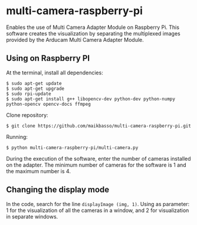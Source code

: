 # multi-camera-raspberry-pi
Enables the use of Multi Camera Adapter Module on Raspberry Pi. This software creates the visualization by separating the multiplexed images provided by the Arducam Multi Camera Adapter Module.

## Using on Raspberry PI
At the terminal, install all dependencies:
```
$ sudo apt-get update
$ sudo apt-get upgrade
$ sudo rpi-update
$ sudo apt-get install g++ libopencv-dev python-dev python-numpy python-opencv opencv-docs ffmpeg
```
Clone repository:
```
$ git clone https://github.com/maikbasso/multi-camera-raspberry-pi.git
```
Running:
```
$ python multi-camera-raspberry-pi/multi-camera.py
```
During the execution of the software, enter the number of cameras installed on the adapter. The minimum number of cameras for the software is 1 and the maximum number is 4.

## Changing the display mode
In the code, search for the line `displayImage (img, 1)`. Using as parameter: 1 for the visualization of all the cameras in a window, and 2 for visualization in separate windows.
